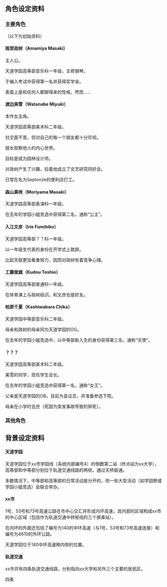 ## 角色设定资料

### 主要角色

（以下为初始资料）

#### 雨宫政树（Amamiya Masaki）

主人公。

天道学园高等部音乐科一年级，主修钢琴。

于编入考试中获得第一名并获得奖学金。

表面上是和任何人都聊得来的性格，然而……

#### 渡边美雪（Watanabe Miyuki）

本作女主角。

天道学园高等部美术科二年级。

社交面不宽，但对自己的每一个朋友都十分珍视。

擅长观察他人的内心世界。

目标是成为园林设计师。

对政树产生了兴趣，拉着他成立了文艺研究同好会。

日常在名为Septonze的便利店打工。

#### 森山真咲（Moriyama Masaki）

天道学园高等部表演科一年级。

在去年的学园小姐竞选中获得第二名，通称“公主”。

#### 入江文彦（Irie Fumihiko）

天道学园高等部？？科一年级。

以一年级生代表的身份在开学式上致辞。

比起天赋更加看重努力，因而对政树有着竞争心理。

#### 工藤俊雄（Kudou Toshio）

天道学园高等部普通科一年级。

在体育课上与政树结识。和文彦也是好友。

#### 柏原千夏（Kashiwabara Chika）

天道学园中等部音乐科二年级。

母亲和政树的母亲同为天道学园的OG。

在去年的学园小姐竞选中，以中等部新入生的身份获得第三名，通称“天使”。

#### ？？？

天道学园高等部美术科二年级。

美雪的同学，现任学生会长。

在去年的学园小姐竞选中获得第一名，通称“女王”。

父亲是天道学园的OB，目前为县议员，并准备参选下院。

母亲在小学时去世（死因为突发事故导致的猝死）。

### 其他角色

## 背景设定资料

#### 天道学园

天道学园位于xx市学园线（系统内部编号4）的倒数第二站（终点站为xx大学），高等部和中等部分别位于轨道交通线路的两侧，通过天桥联通。

多数情况下，中等部和高等部的日常活动是分开的，但一些大型活动（如学园祭或学园小姐竞选）会联合举办。

#### xx市

1号、53号和73号高速公路在市中心交汇并形成内环高速，其内部的区域构成xx市的中心区域（包括作为轨道交通中转枢纽的三个换乘站）。

在内环的外面还包括了编号为140的中环高速（与1号，53号和73号高速连接）和编号为4610的外环公路。

天道学园位于140中环高速稍内侧的位置。

#### 轨道交通

xx市共有四条轨道交通线路，分别指向xx大学和另外三个主要的居民区。

四条
